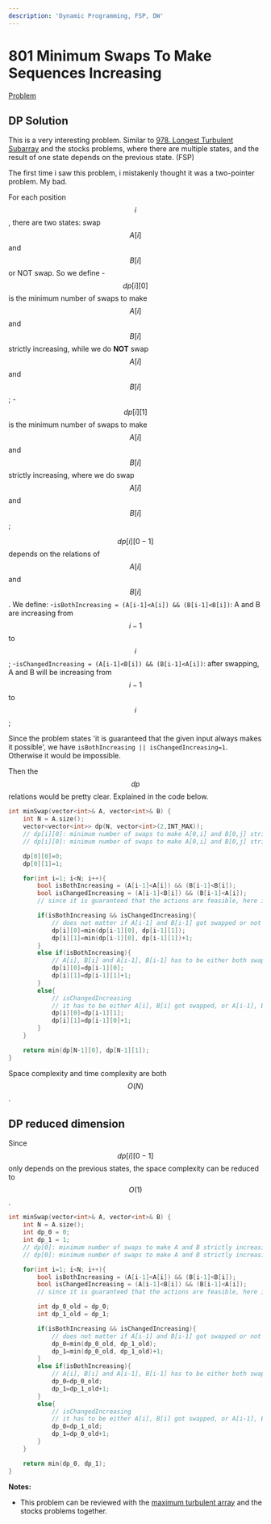 ```yaml
---
description: 'Dynamic Programming, FSP, DW'
---
```


# 801 Minimum Swaps To Make Sequences Increasing

[Problem](https://leetcode.com/problems/minimum-swaps-to-make-sequences-increasing/)

## DP Solution

This is a very interesting problem. Similar to [978. Longest Turbulent Subarray](https://leetcode.com/problems/longest-turbulent-subarray/) and the stocks problems, where there are multiple states, and the result of one state depends on the previous state. \(FSP\)

The first time i saw this problem, i mistakenly thought it was a two-pointer problem. My bad.

For each position $$i$$, there are two states: swap $$A[i]$$ and $$B[i]$$ or NOT swap. So we define -$$dp[i][0]$$ is the minimum number of swaps to make $$A[i]$$ and $$B[i]$$ strictly increasing, while we do **NOT** swap $$A[i]$$ and $$B[i]$$; -$$dp[i][1]$$ is the minimum number of swaps to make $$A[i]$$ and $$B[i]$$ strictly increasing, where we do swap $$A[i]$$ and $$B[i]$$;

$$dp[i][0-1]$$ depends on the relations of $$A[i]$$ and $$B[i]$$. We define: -`isBothIncreasing = (A[i-1]<A[i]) && (B[i-1]<B[i])`: A and B are increasing from $$i-1$$ to $$i$$; -`isChangedIncreasing = (A[i-1]<B[i]) && (B[i-1]<A[i])`: after swapping, A and B will be increasing from $$i-1$$ to $$i$$;

Since the problem states 'it is guaranteed that the given input always makes it possible', we have `isBothIncreasing || isChangedIncreasing=1`. Otherwise it would be impossible.

Then the $$dp$$ relations would be pretty clear. Explained in the code below.

```cpp
int minSwap(vector<int>& A, vector<int>& B) {
    int N = A.size();
    vector<vector<int>> dp(N, vector<int>(2,INT_MAX));
    // dp[i][0]: minimum number of swaps to make A[0,i] and B[0,j] strictly increasing, and A[i] and B[i] are NOT swapped
    // dp[i][0]: minimum number of swaps to make A[0,i] and B[0,j] strictly increasing, and A[i] and B[i] are swapped

    dp[0][0]=0;
    dp[0][1]=1;

    for(int i=1; i<N; i++){
        bool isBothIncreasing = (A[i-1]<A[i]) && (B[i-1]<B[i]);
        bool isChangedIncreasing = (A[i-1]<B[i]) && (B[i-1]<A[i]);
        // since it is guaranteed that the actions are feasible, here isBothIncreasing||isChangedIncreasing=1;

        if(isBothIncreasing && isChangedIncreasing){
            // does not matter if A[i-1] and B[i-1] got swapped or not
            dp[i][0]=min(dp[i-1][0], dp[i-1][1]);
            dp[i][1]=min(dp[i-1][0], dp[i-1][1])+1;
        }
        else if(isBothIncreasing){
            // A[i], B[i] and A[i-1], B[i-1] has to be either both swapped or neither swapped
            dp[i][0]=dp[i-1][0];
            dp[i][1]=dp[i-1][1]+1;
        }
        else{
            // isChangedIncreasing
            // it has to be either A[i], B[i] got swapped, or A[i-1], B[i-1] got swapped. But it can not be both are swapped or both are not swapped
            dp[i][0]=dp[i-1][1];
            dp[i][1]=dp[i-1][0]+1;
        }
    }

    return min(dp[N-1][0], dp[N-1][1]);
}
```

Space complexity and time complexity are both $$O(N)$$.

## DP reduced dimension

Since $$dp[i][0-1]$$ only depends on the previous states, the space complexity can be reduced to $$O(1)$$.

```cpp
int minSwap(vector<int>& A, vector<int>& B) {
    int N = A.size();
    int dp_0 = 0;
    int dp_1 = 1;
    // dp[0]: minimum number of swaps to make A and B strictly increasing, and A[i] and B[i] are NOT swapped
    // dp[0]: minimum number of swaps to make A and B strictly increasing, and A[i] and B[i] are swapped

    for(int i=1; i<N; i++){
        bool isBothIncreasing = (A[i-1]<A[i]) && (B[i-1]<B[i]);
        bool isChangedIncreasing = (A[i-1]<B[i]) && (B[i-1]<A[i]);
        // since it is guaranteed that the actions are feasible, here isBothIncreasing||isChangedIncreasing=1;

        int dp_0_old = dp_0;
        int dp_1_old = dp_1;

        if(isBothIncreasing && isChangedIncreasing){
            // does not matter if A[i-1] and B[i-1] got swapped or not
            dp_0=min(dp_0_old, dp_1_old);
            dp_1=min(dp_0_old, dp_1_old)+1;
        }
        else if(isBothIncreasing){
            // A[i], B[i] and A[i-1], B[i-1] has to be either both swapped or neither swapped
            dp_0=dp_0_old;
            dp_1=dp_1_old+1;
        }
        else{
            // isChangedIncreasing
            // it has to be either A[i], B[i] got swapped, or A[i-1], B[i-1] got swapped. But it can not be both are swapped or both are not swapped
            dp_0=dp_1_old;
            dp_1=dp_0_old+1;
        }
    }

    return min(dp_0, dp_1);
}
```

**Notes:**

* This problem can be reviewed with the [maximum turbulent array](https://leetcode.com/problems/longest-turbulent-subarray/) and the stocks problems together.

